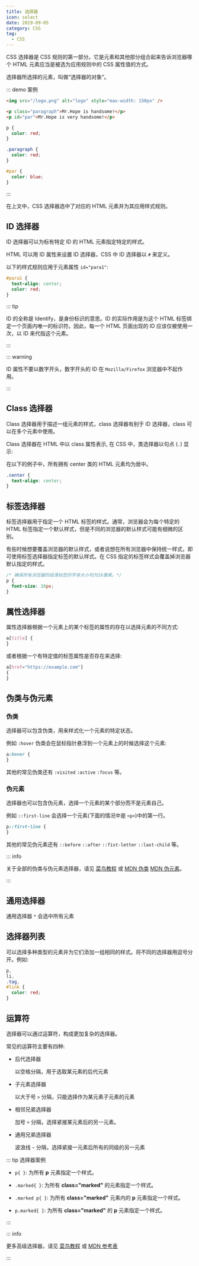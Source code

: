 ```yaml
---
title: 选择器
icon: select
date: 2019-09-05
category: CSS
tag:
  - CSS
---
```


CSS 选择器是 CSS 规则的第一部分。它是元素和其他部分组合起来告诉浏览器哪个 HTML 元素应当是被选为应用规则中的 CSS 属性值的方式。

选择器所选择的元素，叫做“选择器的对象”。

<!-- more -->

::: demo 案例

```html
<img src="/logo.png" alt="logo" style="max-width: 150px" />

<p class="paragraph">Mr.Hope is handsome!</p>
<p id="par">Mr.Hope is very handsome!</p>
```

```css
p {
  color: red;
}

.paragraph {
  color: red;
}

#par {
  color: blue;
}
```

:::

在上文中，CSS 选择器选中了对应的 HTML 元素并为其应用样式规则。

## ID 选择器

ID 选择器可以为标有特定 ID 的 HTML 元素指定特定的样式。

HTML 可以用 ID 属性来设置 ID 选择器，CSS 中 ID 选择器以 `#` 来定义。

以下的样式规则应用于元素属性 `id="para1"`:

```css
#para1 {
  text-align: center;
  color: red;
}
```

::: tip

ID 的全称是 Identify，是身份标识的意思。ID 的实际作用是为这个 HTML 标签绑定一个页面内唯一的标识符。因此，每一个 HTML 页面出现的 ID 应该仅被使用一次，以 ID 来代指这个元素。

:::

::: warning

ID 属性不要以数字开头，数字开头的 ID 在 `Mozilla/Firefox` 浏览器中不起作用。

:::

## Class 选择器

Class 选择器用于描述一组元素的样式，class 选择器有别于 ID 选择器，class 可以在多个元素中使用。

Class 选择器在 HTML 中以 class 属性表示, 在 CSS 中，类选择器以句点 (`.`) 显示:

在以下的例子中，所有拥有 center 类的 HTML 元素均为居中。

```css
.center {
  text-align: center;
}
```

## 标签选择器

标签选择器用于指定一个 HTML 标签的样式。通常，浏览器会为每个特定的 HTML 标签指定一个默认样式，但是不同的浏览器的默认样式可能有细微的区别。

有些时候想要覆盖浏览器的默认样式，或者说想在所有浏览器中保持统一样式，即可使用标签选择器指定标签的默认样式。在 CSS 指定的标签样式会覆盖掉浏览器默认指定的样式。

```css
/* 确保所有浏览器的段落标签的字体大小均为16像素。*/
p {
  font-size: 16px;
}
```

## 属性选择器

属性选择器根据一个元素上的某个标签的属性的存在以选择元素的不同方式:

```css
a[title] {
}
```

或者根据一个有特定值的标签属性是否存在来选择:

```css
a[href="https://example.com"]
{
}
```

## 伪类与伪元素

### 伪类

选择器可以包含伪类，用来样式化一个元素的特定状态。

例如 `:hover` 伪类会在鼠标指针悬浮到一个元素上的时候选择这个元素:

```css
a:hover {
}
```

其他的常见伪类还有 `:visited` `:active` `:focus` 等。

### 伪元素

选择器也可以包含伪元素，选择一个元素的某个部分而不是元素自己。

例如 `::first-line` 会选择一个元素(下面的情况中是 `<p>`)中的第一行。

```css
p::first-line {
}
```

其他的常见伪元素还有 `::before` `::after` `::fist-letter` `::last-child` 等。

::: info

关于全部的伪类与伪元素选择器，请见 [菜鸟教程](https://www.runoob.com/cssref/css-selectors.html) 或 [MDN 伪类](https://developer.mozilla.org/zh-CN/docs/Web/CSS/Pseudo-classes) [MDN 伪元素](https://developer.mozilla.org/zh-CN/docs/Web/CSS/Pseudo-elements)。

:::

## 通用选择器

通用选择器 `*` 会选中所有元素

## 选择器列表

可以选择多种类型的元素并为它们添加一组相同的样式。将不同的选择器用逗号分开。例如:

```css
p,
li,
.tag,
#link {
  color: red;
}
```

## 运算符

选择器可以通过运算符，构成更加复杂的选择器。

常见的运算符主要有四种:

- 后代选择器

  以空格分隔，用于选取某元素的后代元素

- 子元素选择器

  以大于号 `>` 分隔，只能选择作为某元素子元素的元素

- 相邻兄弟选择器

  加号 `+` 分隔，选择紧接某元素后的另一元素。

- 通用兄弟选择器

  波浪线 `~` 分隔，选择紧接一元素后所有的同级的另一元素

::: tip 选择器案例

- `p{ }`: 为所有 **p** 元素指定一个样式。

- `.marked{ }`: 为所有 **class="marked"** 的元素指定一个样式。

- `.marked p{ }`: 为所有 **class="marked"** 元素内的 **p** 元素指定一个样式。

- `p.marked{ }`: 为所有 **class="marked"** 的 **p** 元素指定一个样式。

:::

::: info

更多高级选择器，请见 [菜鸟教程](https://www.runoob.com/cssref/css-selectors.html) 或 [MDN 参考表](https://developer.mozilla.org/zh-CN/docs/Learn/CSS/Building_blocks/Selectors#%E9%80%89%E6%8B%A9%E5%99%A8%E5%8F%82%E8%80%83%E8%A1%A8)

:::

